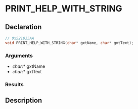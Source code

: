 # PRINT_HELP_WITH_STRING

## Declaration
```cpp
// 0x521035AA
void PRINT_HELP_WITH_STRING(char* gxtName, char* gxtText);
```

### Arguments
- **char*:** gxtName
- **char*:** gxtText

### Results

## Description
